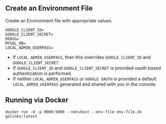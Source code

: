 Create an Environment File
--------------------------

Create an Environment file with appropriate values.

    GOOGLE_CLIENT_ID=
    GOOGLE_CLIENT_SECRET=
    DEBUG=
    MYSQL_DB=
    LOCAL_ADMIN_USERPASS=

* If `LOCAL_ADMIN_USERPASS`, then this overrides `GOOGLE_CLIENT_ID` and `GOOGLE_CLIENT_SECRET`.
* If `GOOGLE_CLIENT_ID` and `GOOGLE_CLIENT_SECRET` is provided oauth based authentication is performed.
* If neither `LOCAL_ADMIN_USERPASS` or `GOOGLE OAUTH` is provided a default `LOCAL_ADMIN_USERPASS` generated and
shared with you in the console.


Running via Docker
-----------------

	docker run -d -p 8000:5000 --net=host --env-file env-file.sh golinks:latest
